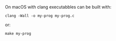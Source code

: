 On macOS with clang executabbles can be built with:

```
clang -Wall -o my-prog my-prog.c
```

or:

```
make my-prog
```
